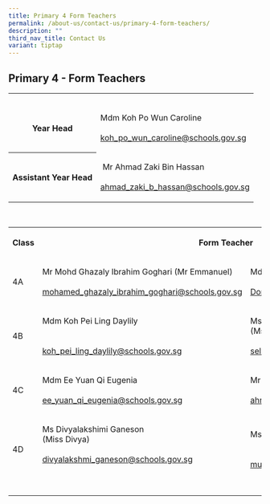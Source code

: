 ```yaml
---
title: Primary 4 Form Teachers
permalink: /about-us/contact-us/primary-4-form-teachers/
description: ""
third_nav_title: Contact Us
variant: tiptap
---
```

<h2><strong>Primary 4 - Form Teachers</strong></h2><table><tbody><tr><th rowspan="1" colspan="1"><p><br>Year Head</p></th><td rowspan="1" colspan="1"><p><br>Mdm Koh Po Wun Caroline<br><br><a href="mailto:koh_po_wun_caroline@schools.gov.sg" rel="noopener noreferrer nofollow" target="_blank">koh_po_wun_caroline@schools.gov.sg</a></p></td></tr><tr><th rowspan="1" colspan="1"><p>Assistant Year Head</p></th><td rowspan="1" colspan="1"><p>&nbsp;Mr Ahmad Zaki Bin Hassan<br><br><a href="mailto:ahmad_zaki_b_hassan@schools.gov.sg" rel="noopener noreferrer nofollow" target="_blank">ahmad_zaki_b_hassan@schools.gov.sg</a></p></td></tr></tbody></table><p><br></p><table><tbody><tr><th rowspan="1" colspan="1"><p>Class</p></th><th rowspan="1" colspan="2"><p>Form Teacher</p></th></tr><tr><td rowspan="1" colspan="1"><p>4A</p></td><td rowspan="1" colspan="1"><p>Mr&nbsp;Mohd Ghazaly Ibrahim Goghari (Mr Emmanuel)<br><br><a href="mailto:mohamed_ghazaly_ibrahim_goghari@schools.gov.sg" rel="noopener noreferrer" target="_blank">mohamed_ghazaly_ibrahim_goghari@schools.gov.sg</a></p></td><td rowspan="1" colspan="1"><p>Mdm Dong Baohong<br><br><a href="mailto:Dong_Baohong@schools.gov.sg" rel="noopener noreferrer nofollow" target="_blank">Dong_Baohong@schools.gov.sg</a></p></td></tr><tr><td rowspan="1" colspan="1"><p>4B</p></td><td rowspan="1" colspan="1"><p>Mdm Koh Pei Ling Daylily<br><br><br><a href="mailto:koh_pei_ling_daylily@schools.gov.sg" rel="noopener noreferrer" target="_blank">koh_pei_ling_daylily@schools.gov.sg</a><br></p></td><td rowspan="1" colspan="1"><p>Ms Selvakkumari d/o Veerasamy <br>(Ms Kumari)<br><br><a href="mailto:selvakkumari_veerasamy@schools.gov.sg" rel="noopener noreferrer" target="_blank">selvakkumari_veerasamy@schools.gov.sg</a><br></p></td></tr><tr><td rowspan="1" colspan="1"><p>4C</p></td><td rowspan="1" colspan="1"><p>Mdm Ee Yuan Qi Eugenia<br><br><a href="mailto:ee_yuan_qi_eugenia@schools.gov.sg" rel="noopener noreferrer" target="_blank">ee_yuan_qi_eugenia@schools.gov.sg</a></p></td><td rowspan="1" colspan="1"><p>Mr Ahmad Zaki Bin Hassan<br><br><a href="mailto:ahmad_zaki_b_hassan@schools.gov.sg" rel="noopener noreferrer nofollow" target="_blank">ahmad_zaki_b_hassan@schools.gov.sg</a><br></p></td></tr><tr><td rowspan="1" colspan="1"><p>4D</p></td><td rowspan="1" colspan="1"><p>Ms Divyalakshimi Ganeson <br>(Miss Divya)<br><br><a href="mailto:divyalakshmi_ganeson@schools.gov.sg" rel="noopener noreferrer" target="_blank">divyalakshmi_ganeson@schools.gov.sg</a><br><br></p></td><td rowspan="1" colspan="1"><p>Ms Musfirah Binte Mohamed<br><br><br><a href="mailto:musfirah_mohamed@schools.gov.sg" rel="noopener noreferrer" target="_blank">musfirah_mohamed@schools.gov.sg</a><br></p></td></tr><tr><td rowspan="1" colspan="1"><p></p></td><td rowspan="1" colspan="1"><p></p></td><td rowspan="1" colspan="1"><p></p></td></tr></tbody></table><p></p>